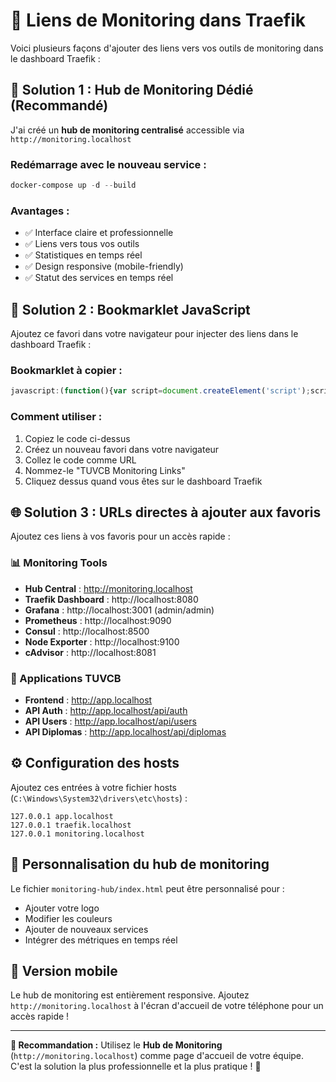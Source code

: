 # 🔗 Liens de Monitoring dans Traefik

Voici plusieurs façons d'ajouter des liens vers vos outils de monitoring dans le dashboard Traefik :

## 🎯 Solution 1 : Hub de Monitoring Dédié (Recommandé)

J'ai créé un **hub de monitoring centralisé** accessible via `http://monitoring.localhost`

### Redémarrage avec le nouveau service :
```powershell
docker-compose up -d --build
```

### Avantages :
- ✅ Interface claire et professionnelle
- ✅ Liens vers tous vos outils
- ✅ Statistiques en temps réel
- ✅ Design responsive (mobile-friendly)
- ✅ Statut des services en temps réel

## 🔧 Solution 2 : Bookmarklet JavaScript

Ajoutez ce favori dans votre navigateur pour injecter des liens dans le dashboard Traefik :

### Bookmarklet à copier :
```javascript
javascript:(function(){var script=document.createElement('script');script.src='data:text/javascript,' + encodeURIComponent(`(function(){'use strict';function addMonitoringLinks(){if(document.getElementById('monitoring-links')){return;}const linksContainer=document.createElement('div');linksContainer.id='monitoring-links';linksContainer.style.cssText=\`position:fixed;top:20px;right:20px;z-index:10000;background:rgba(0,0,0,0.9);padding:15px;border-radius:8px;box-shadow:0 4px 12px rgba(0,0,0,0.3);font-family:Arial,sans-serif;min-width:200px;\`;const title=document.createElement('h3');title.textContent='🚀 TUVCB Monitoring';title.style.cssText=\`color:#00d4ff;margin:0 0 10px 0;font-size:14px;text-align:center;\`;linksContainer.appendChild(title);const links=[{name:'📊 Grafana',url:'http://localhost:3001',desc:'Dashboards'},{name:'🔍 Prometheus',url:'http://localhost:9090',desc:'Métriques'},{name:'🏠 Hub Monitoring',url:'http://monitoring.localhost',desc:'Central'},{name:'🔧 Consul',url:'http://localhost:8500',desc:'Services'},{name:'💻 Node Exporter',url:'http://localhost:9100',desc:'Système'},{name:'🐳 cAdvisor',url:'http://localhost:8081',desc:'Conteneurs'}];links.forEach(link=>{const linkElement=document.createElement('a');linkElement.href=link.url;linkElement.target='_blank';linkElement.style.cssText=\`display:block;color:#ffffff;text-decoration:none;padding:8px 12px;margin:2px 0;border:1px solid #333;border-radius:4px;background:#1a1a1a;transition:all 0.3s ease;font-size:12px;line-height:1.2;\`;linkElement.innerHTML=\`<strong>\${link.name}</strong><br><small style="opacity:0.7;">\${link.desc}</small>\`;linkElement.addEventListener('mouseenter',function(){this.style.background='#00d4ff';this.style.color='#000';this.style.borderColor='#00d4ff';});linkElement.addEventListener('mouseleave',function(){this.style.background='#1a1a1a';this.style.color='#ffffff';this.style.borderColor='#333';});linksContainer.appendChild(linkElement);});const toggleButton=document.createElement('button');toggleButton.textContent='−';toggleButton.style.cssText=\`position:absolute;top:5px;right:5px;background:none;border:none;color:#ccc;font-size:16px;cursor:pointer;width:20px;height:20px;text-align:center;line-height:1;\`;let isCollapsed=false;toggleButton.addEventListener('click',function(){isCollapsed=!isCollapsed;const linkElements=linksContainer.querySelectorAll('a, h3');linkElements.forEach(el=>{el.style.display=isCollapsed?'none':(el.tagName==='A'?'block':'block');});this.textContent=isCollapsed?'+':'−';});linksContainer.appendChild(toggleButton);document.body.appendChild(linksContainer);console.log('🚀 TUVCB Monitoring links added to Traefik dashboard');}function checkAndAdd(){if(document.body){addMonitoringLinks();}else{setTimeout(checkAndAdd,500);}}if(document.readyState==='loading'){document.addEventListener('DOMContentLoaded',checkAndAdd);}else{checkAndAdd();}})();`);document.head.appendChild(script);})();
```

### Comment utiliser :
1. Copiez le code ci-dessus
2. Créez un nouveau favori dans votre navigateur
3. Collez le code comme URL
4. Nommez-le "TUVCB Monitoring Links"
5. Cliquez dessus quand vous êtes sur le dashboard Traefik

## 🌐 Solution 3 : URLs directes à ajouter aux favoris

Ajoutez ces liens à vos favoris pour un accès rapide :

### 📊 Monitoring Tools
- **Hub Central** : http://monitoring.localhost
- **Traefik Dashboard** : http://localhost:8080
- **Grafana** : http://localhost:3001 (admin/admin)
- **Prometheus** : http://localhost:9090
- **Consul** : http://localhost:8500
- **Node Exporter** : http://localhost:9100
- **cAdvisor** : http://localhost:8081

### 🚀 Applications TUVCB
- **Frontend** : http://app.localhost
- **API Auth** : http://app.localhost/api/auth
- **API Users** : http://app.localhost/api/users
- **API Diplomas** : http://app.localhost/api/diplomas

## ⚙️ Configuration des hosts

Ajoutez ces entrées à votre fichier hosts (`C:\Windows\System32\drivers\etc\hosts`) :

```
127.0.0.1 app.localhost
127.0.0.1 traefik.localhost
127.0.0.1 monitoring.localhost
```

## 🎨 Personnalisation du hub de monitoring

Le fichier `monitoring-hub/index.html` peut être personnalisé pour :
- Ajouter votre logo
- Modifier les couleurs
- Ajouter de nouveaux services
- Intégrer des métriques en temps réel

## 📱 Version mobile

Le hub de monitoring est entièrement responsive. Ajoutez `http://monitoring.localhost` à l'écran d'accueil de votre téléphone pour un accès rapide !

---

**🎯 Recommandation :** Utilisez le **Hub de Monitoring** (`http://monitoring.localhost`) comme page d'accueil de votre équipe. C'est la solution la plus professionnelle et la plus pratique ! 🚀
